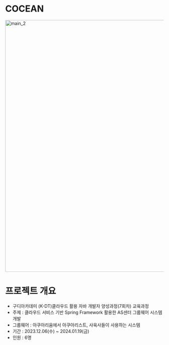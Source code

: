 # COCEAN
<img width="800" alt="main_2" src="https://github.com/Jooscom/Cocean/assets/136825137/5ab62445-7565-4f3e-8406-6a2a19f0ae3c">
<br/>

# 프로젝트 개요
- 구디아카데미 (K-DT)클라우드 활용 자바 개발자 양성과정(7회차) 교육과정
- 주제 : 클라우드 서비스 기반 Spring Framework 활용한 AS센터 그룹웨어 시스템 개발
- 그룹웨어 : 아쿠아리움에서 아쿠아리스트, 사육사들이 사용하는 시스템
- 기간 : 2023.12.06(수) ~ 2024.01.19(금)
- 인원 : 6명